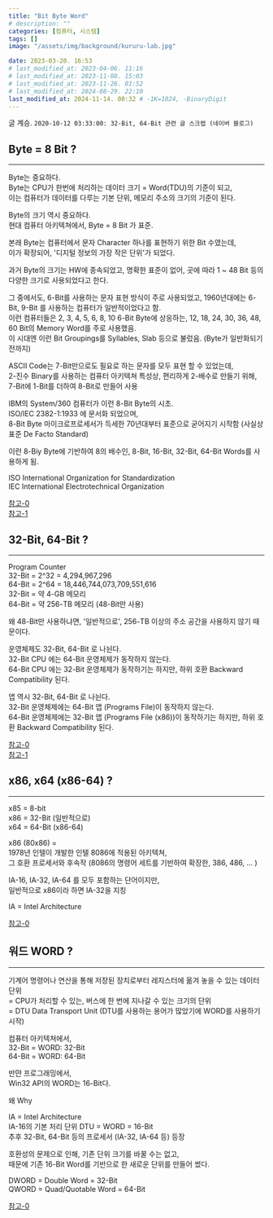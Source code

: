 ```yaml
---
title: "Bit Byte Word"
# description: ""
categories: [컴퓨터, 시스템]
tags: []
image: "/assets/img/background/kururu-lab.jpg"

date: 2023-03-20. 16:53
# last_modified_at: 2023-04-06. 11:16
# last_modified_at: 2023-11-08. 15:03
# last_modified_at: 2023-11-26. 01:52
# last_modified_at: 2024-08-29. 22:10
last_modified_at: 2024-11-14. 00:32 # -1K=1024, -BinaryDigit
---
```


글 계승.
`2020-10-12 03:33:00: 32-Bit, 64-Bit 관련 글 스크랩 (네이버 블로그)`  

## Byte = 8 Bit ?

---

Byte는 중요하다.  
Byte는 CPU가 한번에 처리하는 데이터 크기 = Word(TDU)의 기준이 되고,  
이는 컴퓨터가 데이터를 다루는 기본 단위, 메모리 주소의 크기의 기준이 된다.  

Byte의 크기 역시 중요하다.  
현대 컴퓨터 아키텍쳐에서, Byte = 8 Bit 가 표준.  

본래 Byte는 컴퓨터에서 문자 Character 하나를 표현하기 위한 Bit 수였는데,  
이가 확장되어, '디지털 정보의 가장 작은 단위'가 되었다.  

과거 Byte의 크기는 HW에 종속되었고, 명확한 표준이 없어, 곳에 따라 1 ~ 48 Bit 등의 다양한 크기로 사용되었다고 한다.  

그 중에서도, 6-Bit를 사용하는 문자 표현 방식이 주로 사용되었고, 1960년대에는 6-Bit, 9-Bit 를 사용하는 컴퓨터가 일반적이었다고 함.  
이런 컴퓨터들은 2, 3, 4, 5, 6, 8, 10 6-Bit Byte에 상응하는, 12, 18, 24, 30, 36, 48, 60 Bit의 Memory Word를 주로 사용했음.  
이 시대엔 이런 Bit Groupings를 Syllables, Slab 등으로 불렀음. (Byte가 일반화되기 전까지)  

ASCII Code는 7-Bit만으로도 필요로 하는 문자를 모두 표현 할 수 있었는데,  
2-진수 Binary를 사용하는 컴퓨터 아키텍쳐 특성상, 편리하게 2-배수로 만들기 위해,  
7-Bit에 1-Bit를 더하여 8-Bit로 만들어 사용  

IBM의 System/360 컴퓨터가 이런 8-Bit Byte의 시초.  
ISO/IEC 2382-1:1933 에 문서화 되었으며,  
8-Bit Byte 마이크로프로세서가 득세한 70년대부터 표준으로 굳어지기 시작함 (사실상 표준 De Facto Standard)  

이런 8-Biy Byte에 기반하여 8의 배수인, 8-Bit, 16-Bit, 32-Bit, 64-Bit Words를 사용하게 됨.  

ISO International Organization for Standardization  
IEC International Electrotechnical Organization  

[참고-0](https://softwareengineering.stackexchange.com/questions/120126/what-is-the-history-of-why-bytes-are-eight-bits)  
[참고-1](https://en.wikipedia.org/wiki/Byte)  

## 32-Bit, 64-Bit ?

---

Program Counter  
32-Bit = 2^32 = 4,294,967,296  
64-Bit = 2^64 = 18,446,744,073,709,551,616  
32-Bit = 약 4-GB 메모리  
64-Bit = 약 256-TB 메모리 (48-Bit만 사용)  

왜 48-Bit만 사용하냐면, '일반적으로', 256-TB 이상의 주소 공간을 사용하지 않기 때문이다.  

운영체제도 32-Bit, 64-Bit 로 나뉜다.  
32-Bit CPU 에는 64-Bit 운영체제가 동작하지 않는다.  
64-Bit CPU 에는 32-Bit 운영체제가 동작하기는 하지만, 하위 호환 Backward Compatibility 된다.  

앱 역시 32-Bit, 64-Bit 로 나뉜다.  
32-Bit 운영체제에는 64-Bit 앱 (Programs File)이 동작하지 않는다.  
64-Bit 운영체제에는 32-Bit 앱 (Programs File (x86))이 동작하기는 하지만, 하위 호환 Backward Compatibility 된다.  

[참고-0](https://blog.naver.com/sharpsoul/221777128846)  
[참고-1](https://eine.tistory.com/entry/64%EB%B9%84%ED%8A%B8-32%EB%B9%84%ED%8A%B8-CPU%EC%99%80-%EC%9A%B4%EC%98%81%EC%B2%B4%EC%A0%9C-%EC%97%90-%EB%8C%80%ED%95%98%EC%97%AC)  

## x86, x64 (x86-64) ?

---

x85 = 8-bit  
x86 = 32-Bit (일반적으로)  
x64 = 64-Bit (x86-64)  

x86 (80x86) =  
1978년 인텔이 개발한 인텔 8086에 적용된 아키텍쳐,  
그 호환 프로세서와 후속작 (8086의 명령어 세트를 기반하여 확장한, 386, 486, ...  )  

IA-16, IA-32, IA-64 를 모두 포함하는 단어이지만,  
일반적으로 x86이라 하면 IA-32을 지칭  

IA = Intel Architecture  

[참고-0](https://ko.wikipedia.org/wiki/X86)  

## 워드 WORD ?

---

기계어 명령어나 연산을 통해 저장된 장치로부터 레지스터에 옮겨 놓을 수 있는 데이터 단위  
= CPU가 처리할 수 있는, 버스에 한 번에 지나갈 수 있는 크기의 단위  
= DTU Data Transport Unit (DTU를 사용하는 용어가 많았기에 WORD를 사용하기 시작)  

컴퓨터 아키텍쳐에서,  
32-Bit = WORD: 32-Bit  
64-Bit = WORD: 64-Bit  

반먄 프로그래밍에서,  
Win32 API의 WORD는 16-Bit다.  

왜 Why  

IA = Intel Architecture  
IA-16의 기본 처리 단위 DTU = WORD = 16-Bit  
추후 32-Bit, 64-Bit 등의 프로세서 (IA-32, IA-64 등) 등장  

호환성의 문제으로 인해, 기존 단위 크기를 바꿀 수는 없고,  
때문에 기존 16-Bit Word를 기반으로 한 새로운 단위를 만들어 썼다.  

DWORD = Double Word = 32-Bit  
QWORD = Quad/Quotable Word = 64-Bit  

[참고-0](https://bebesoft.tistory.com/12?category=887595)  

